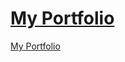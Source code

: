 # <a href="https://fatmaygn.github.io/Fatma-Yegin/">My Portfolio</a>
<a href="https://fatmaygn.github.io/Fatma-Yegin/">My Portfolio</a>

